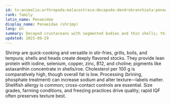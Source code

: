 ```yaml
---
id: tx:animalia:arthropoda:malacostraca:decapoda:dendrobranchiata:penaeidae
rank: family
latin_name: Penaeidae
display_name: Penaeidae (shrimp)
lang: en
summary: Decapod crustaceans with segmented bodies and thin shells; this node spans wild and farmed shrimp/prawns sold head-on/off, shell-on/off, raw or cooked, fresh or frozen.
updated: 2025-09-29
---
```


Shrimp are quick-cooking and versatile in stir-fries, grills, boils, and tempura; shells and heads create deeply flavored stocks. They provide lean protein with iodine, selenium, copper, zinc, B12, and choline; pigments like astaxanthin concentrate in shells/roe. Cholesterol per 100 g is comparatively high, though overall fat is low. Processing (brining, phosphate treatment) can increase sodium and alter texture—labels matter. Shellfish allergy is common; cross-contact controls are essential. Size grades, farming conditions, and freezing practices drive quality; rapid IQF often preserves texture best.
